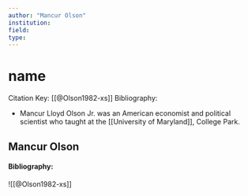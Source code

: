 ```yaml
---
author: "Mancur Olson"
institution:
field:
type:
---
```


# name
Citation Key: [[@Olson1982-xs]]
Bibliography:
- Mancur Lloyd Olson Jr. was an American economist and political scientist who taught at the [[University of Maryland]], College Park.
## Mancur Olson
#### Bibliography:

![[@Olson1982-xs]]
